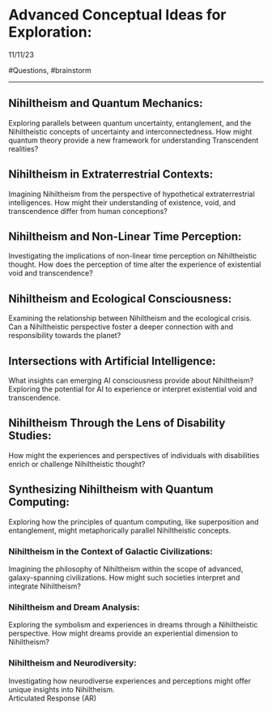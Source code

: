 # Advanced Conceptual Ideas for Exploration:

11/11/23

#Questions, #brainstorm

* * *

## Nihiltheism and Quantum Mechanics:

Exploring parallels between quantum uncertainty, entanglement, and the Nihiltheistic concepts of uncertainty and interconnectedness. How might quantum theory provide a new framework for understanding Transcendent realities?  
  

## Nihiltheism in Extraterrestrial Contexts:

Imagining Nihiltheism from the perspective of hypothetical extraterrestrial intelligences. How might their understanding of existence, void, and transcendence differ from human conceptions?  
  

## Nihiltheism and Non-Linear Time Perception:

Investigating the implications of non-linear time perception on Nihiltheistic thought. How does the perception of time alter the experience of existential void and transcendence?  
  

## Nihiltheism and Ecological Consciousness:

Examining the relationship between Nihiltheism and the ecological crisis. Can a Nihiltheistic perspective foster a deeper connection with and responsibility towards the planet?  
  

## Intersections with Artificial Intelligence:

What insights can emerging AI consciousness provide about Nihiltheism? Exploring the potential for AI to experience or interpret existential void and transcendence.  
  

## Nihiltheism Through the Lens of Disability Studies:

How might the experiences and perspectives of individuals with disabilities enrich or challenge Nihiltheistic thought?  

###   

## Synthesizing Nihiltheism with Quantum Computing:

Exploring how the principles of quantum computing, like superposition and entanglement, might metaphorically parallel Nihiltheistic concepts.  
  

### Nihiltheism in the Context of Galactic Civilizations:

Imagining the philosophy of Nihiltheism within the scope of advanced, galaxy-spanning civilizations. How might such societies interpret and integrate Nihiltheism?  

###   

### Nihiltheism and Dream Analysis:

Exploring the symbolism and experiences in dreams through a Nihiltheistic perspective. How might dreams provide an experiential dimension to Nihiltheism?  

###   

### Nihiltheism and Neurodiversity:

Investigating how neurodiverse experiences and perceptions might offer unique insights into Nihiltheism.  
Articulated Response (AR)